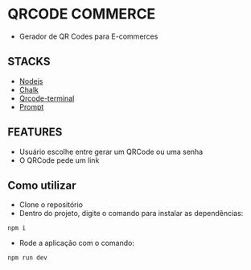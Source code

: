 # QRCODE COMMERCE
- Gerador de QR Codes para E-commerces 

## STACKS
- [Nodejs](https://nodejs.org/docs/latest/api/)
- [Chalk](https://www.npmjs.com/package/chalk)
- [Qrcode-terminal](https://www.npmjs.com/package/qrcode-terminal)
- [Prompt](https://www.npmjs.com/package/prompt)

## FEATURES
- Usuário escolhe entre gerar um QRCode ou uma senha
- O QRCode pede um link

## Como utilizar 
- Clone o repositório
- Dentro do projeto, digite o comando para instalar as dependências:
```
npm i
```
- Rode a aplicação com o comando:
```
npm run dev
```